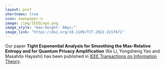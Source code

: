 ```yaml
---
layout: post
shortnews: true
icon: newspaper-o
image: /img/IEEELogo.png
image_style: "max-height: 60px;"
image_link: "https://doi.org/10.1109/TIT.2022.3217671"
---
```


Our paper **Tight Exponential Analysis for Smoothing the Max-Relative Entropy and for Quantum Privacy Amplification** (Ke Li, Yongsheng Yao and Masahito Hayashi) has been published in [IEEE Transactions on Information Theory](https://doi.org/10.1109/TIT.2022.3217671).

